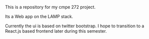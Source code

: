This is a repository for my cmpe 272 project.

Its a Web app on the LAMP stack.

Currently the ui is based on twitter bootstrap. I hope to transition to a React.js based frontend later during this semester.
